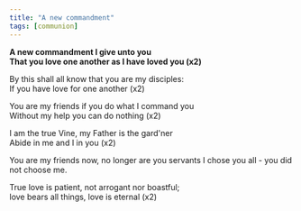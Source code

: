 ```yaml
---
title: "A new commandment"
tags: [communion]
---
```


**A new commandment I give unto you   
That you love one another as I have loved you (x2)**

By this shall all know that you are my disciples:   
If you have love for one another (x2)

You are my friends if you do what I command you   
Without my help you can do nothing (x2)

I am the true Vine, my Father is the gard'ner   
Abide in me and I in you (x2)

You are my friends now, no longer are you servants
I chose you all - you did not choose me.

True love is patient, not arrogant nor boastful;   
love bears all things, love is eternal (x2)